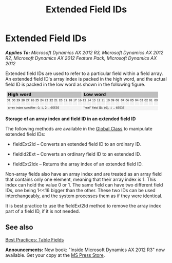 ﻿---
title: Extended Field IDs
TOCTitle: Extended Field IDs
ms:assetid: 511dfa4b-d268-4243-b061-08854d952c2f
ms:mtpsurl: https://msdn.microsoft.com/en-us/library/Aa630118(v=AX.60)
ms:contentKeyID: 35244216
ms.date: 05/18/2015
mtps_version: v=AX.60
---

# Extended Field IDs 


_**Applies To:** Microsoft Dynamics AX 2012 R3, Microsoft Dynamics AX 2012 R2, Microsoft Dynamics AX 2012 Feature Pack, Microsoft Dynamics AX 2012_

Extended field IDs are used to refer to a particular field within a field array. An extended field ID's array index is packed in the high word, and the actual field ID is packed in the low word as shown in the following figure.

![Storage in an extended field ID](images/Aa630118.ExtFieldID(en-us,AX.60).gif "Storage in an extended field ID")

**Storage of an array index and field ID in an extended field ID**

The following methods are available in the [Global Class](https://msdn.microsoft.com/en-us/library/gg836018\(v=ax.60\)) to manipulate extended field IDs:

  - fieldExt2Id – Converts an extended field ID to an ordinary ID.

  - fieldId2Ext – Converts an ordinary field ID to an extended ID.

  - fieldExt2Idx – Returns the array index of an extended field ID.

Non-array fields also have an array index and are treated as an array field that contains only one element, meaning that their array index is 1. This index can hold the value 0 or 1. The same field can have two different field IDs, one being 1\<\<16 bigger than the other. These two IDs can be used interchangeably, and the system processes them as if they were identical.

It is best practice to use the fieldExt2Id method to remove the array index part of a field ID, if it is not needed.

## See also

[Best Practices: Table Fields](best-practices-table-fields.md)

  
**Announcements:** New book: "Inside Microsoft Dynamics AX 2012 R3" now available. Get your copy at the [MS Press Store](https://www.microsoftpressstore.com/store/inside-microsoft-dynamics-ax-2012-r3-9780735685109).

